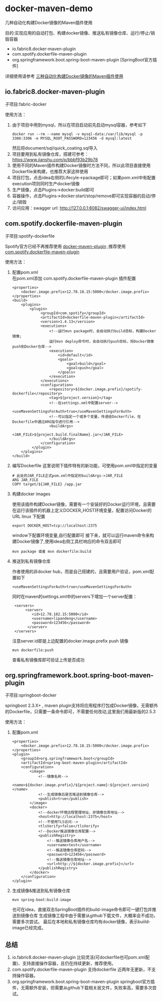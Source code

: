 # docker-maven-demo

几种自动化构建Docker镜像的Maven插件使用

目的:实现应用的自动打包、构建docker镜像、推送私有镜像仓库、运行/停止/销毁容器
- io.fabric8.docker-maven-plugin
- com.spotify.dockerfile-maven-plugin
- org.springframework.boot.spring-boot-maven-plugin [SpringBoot官方插件]  

详细使用请参考 [三种自动化构建Docker镜像的Maven插件使用](https://www.jianshu.com/p/6e5123f2e0b5)

## io.fabric8.docker-maven-plugin
子项目:fabric-docker

使用方法：
1) 由于项目中用到mysql，所以在项目启动前先启动mysql容器，参考如下
   ~~~
   docker run --rm --name mysql -v mysql-data:/var/lib/mysql -p 3306:3306 -e MYSQL_ROOT_PASSWORD=123456 -d mysql:latest
   ~~~
   然后将document/sql/quick_coating.sql导入
1) 项目要用到私有镜像仓库，搭建可参考：https://www.jianshu.com/p/bbbf93b29b78    
1) 使用不同的Maven插件构建Docker镜像时方法不同，所以此项目直接使用Dockerfile来构建，也推荐大家这样使用   
1) 项目打包，点击idea右侧的Lifecyle->package即可；如果pom.xml中有配置execution项则同时生产docker镜像
1) 生产镜像，点击Plugins->docker:build即可
1) 容器操作，点击Plugins->docker:start/stop/remove即可实现容器的启动/停止/销毁 
1) 访问应用：swagger url: http://127.0.0.1:8082/swagger-ui/index.html

## com.spotify.dockerfile-maven-plugin
子项目:spotify-dockerfile

Spotify官方已经不再推荐使用 [docker-maven-plugin](https://github.com/spotify/docker-maven-plugin) ;推荐使用 [com.spotify.dockerfile-maven-plugin](https://github.com/spotify/dockerfile-maven)

使用方法：
1) 配置pom.xml  
   在pom.xml添加 com.spotify.dockerfile-maven-plugin 插件配置
   ~~~
   <properties>
       <docker.image.prefix>12.78.18.15:5000</docker.image.prefix>
   </properties>
   <build>
       <plugins>
           <plugin>
                <groupId>com.spotify</groupId>
                <artifactId>dockerfile-maven-plugin</artifactId>
                <version>1.4.13</version>
                <executions>
                    <!--运行mvn package时，会自动执行build目标，构建Docker镜像;
                    运行mvn deploy命令时，会自动执行push目标，将Docker镜像push到Docker仓库-->
                    <execution>
                        <id>default</id>
                        <goals>
                            <goal>build</goal>
                            <goal>push</goal>
                        </goals>
                    </execution>
                </executions>
                <configuration>
                    <repository>${docker.image.prefix}/spotify-dockerfile</repository>
                    <tag>${project.version}</tag>
                    <!--在settings.xml中配置server-->
                    <useMavenSettingsForAuth>true</useMavenSettingsForAuth>
                    <!--可以指定一个或多个变量，传递给Dockerfile，在Dockerfile中通过ARG指令进行引用-->
                    <buildArgs>
                        <JAR_FILE>${project.build.finalName}.jar</JAR_FILE>
                    </buildArgs>
                </configuration>
            </plugin>
       </plugins>
   </build>
   ~~~
2) 编写Dockerfile
   这里说明下插件特有的新功能，可使用pom.xml中指定的变量
   ~~~
   # 此处的JAR_FILE正式pom.xml中指定的buildArgs->JAR_FILE
   ARG JAR_FILE
   COPY target/${JAR_FILE} /app.jar
   ~~~
3) 构建docker images

   使用该插件构建Docker镜像，需要有一个安装好的Docker运行环境，且需要在运行该插件的机器上定义DOCKER_HOST环境变量，配置访问Docker的URL
   linux 下配置
   ~~~
   export DOCKER_HOST=tcp://localhost:2375
   ~~~
   window下配置环境变量,自行配置即可
   接下来，就可以运行maven命令来构建Docker镜像了,使用idea右侧工具栏响应的命令双击即可
   ~~~
   mvn package 或者 mvn dockerfile:build
   ~~~
4) 推送到私有镜像仓库
   
   作者使用的非docker hub，而是自己搭建的，且需要用户验证，pom.xml配置如下
   ~~~
   <useMavenSettingsForAuth>true</useMavenSettingsForAuth>
   ~~~
   同时在maven的settings.xml中的servers下增加一个server配置：
   ~~~
    <servers>
         <server>
            <id>12.78.182.15:5000</id>
            <username>lipandeng</username>
            <password>123456</password>
          </server>
    </servers>
   ~~~
   注意server.id即是上边配置的docker.image.prefix
   push 镜像
   ~~~
   mvn dockerfile:push
   ~~~
   查看私有镜像库即可验证上传是否成功

## org.springframework.boot.spring-boot-maven-plugin
子项目:springboot-docker

springboot 2.3.X+ , maven plugin支持将应用程序打包成Docker镜像，无需额外的Dockerfile，只需要一条命令即可，不需要任何改动,这里我们用最新版的2.5.3

使用方法：
1) 配置pom.xml
   ~~~
   <properties>
       <docker.image.prefix>12.78.18.15:5000</docker.image.prefix>
   </properties>
   <plugin>
       <groupId>org.springframework.boot</groupId>
       <artifactId>spring-boot-maven-plugin</artifactId>
       <configuration> 
           <image>
               <!--镜像名称-->
               <name>${docker.image.prefix}/${project.name}:${project.version}</name>
               <!--生成镜像后是否推送到镜像仓库-->
               <publish>true</publish>
           </image> 
           <docker>
               <!--docker环境远程管理地址，非镜像仓库地址-->
               <host>http://localhost:2375</host>
               <!--不使用TLS访问-->
               <tlsVerify>false</tlsVerify>
               <!--Docker推送镜像仓库配置-->
               <publishRegistry>   
                   <!--推送镜像仓库用户名-->
                   <username>test</username>
                   <!--推送镜像仓库密码-->
                   <password>123456</password>
                   <!--推送镜像仓库地址-->
                   <url>http://${docker.image.prefix}</url>      
               </publishRegistry>      
           </docker>
       </configuration> 
   </plugin>   
   ~~~
2) 生成镜像&推送到私有镜像仓库
   ~~~
   mvn spring-boot:build-image
   ~~~
   也可在idea，直接双击SpringBoot插件的build-image命令即可一键打包并推送到镜像仓库
   生成镜像工程中由于需要从github下载文件，大概率会不成功，需要多次尝试。
   最后在本地和私有镜像仓库均有docker镜像，表示buiild-image已经完成。
   
## 总结 
1. io.fabric8.docker-maven-plugin 比较灵活(可dockerfile也可pom.xml配置)、支持直接操作容器，且仍在持续更新，推荐使用。
2. com.spotify.dockerfile-maven-plugin 支持dockerfile 近两年无更新，不支持操作容器。
3. org.springframework.boot.spring-boot-maven-plugin springboot官方插件，无需额外安装，但需要从github下载相关层文件，失败率高，需要多次尝试。